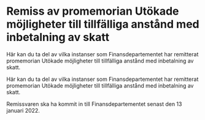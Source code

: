 # Remiss av promemorian Utökade möjligheter till tillfälliga anstånd med inbetalning av skatt

Här kan du ta del av vilka instanser som Finansdepartementet har remitterat promemorian Utökade möjligheter till tillfälliga anstånd med inbetalning av skatt.

Här kan du ta del av vilka instanser som Finansdepartementet har remitterat promemorian Utökade möjligheter till tillfälliga anstånd med inbetalning av skatt.

Remissvaren ska ha kommit in till Finansdepartementet senast den 13 januari 2022.
